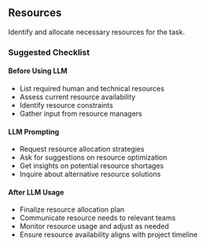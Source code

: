 ## Resources
Identify and allocate necessary resources for the task.

### Suggested Checklist

#### Before Using LLM
- List required human and technical resources
- Assess current resource availability
- Identify resource constraints
- Gather input from resource managers

#### LLM Prompting
- Request resource allocation strategies
- Ask for suggestions on resource optimization
- Get insights on potential resource shortages
- Inquire about alternative resource solutions

#### After LLM Usage
- Finalize resource allocation plan
- Communicate resource needs to relevant teams
- Monitor resource usage and adjust as needed
- Ensure resource availability aligns with project timeline
